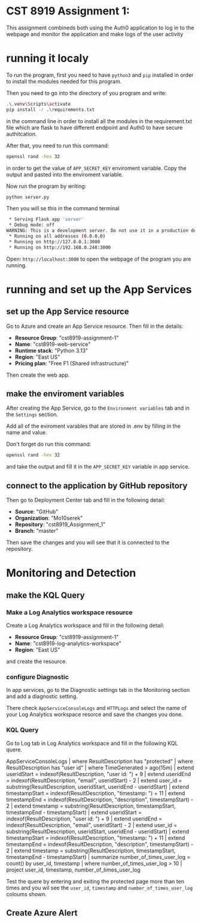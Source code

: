 # CST 8919 Assignment 1: 

This assignment combineds both using the Auth0 application to log in to the webpage and monitor the application and make logs of the user activity

# running it localy

To run the program, first you need to have `python3` and `pip` installed in order to install the modules needed for this program.

Then you need to go into the directory of you program and write:

```bash
.\.venv\Scripts\activate
pip install -r .\requirements.txt
```

in the command line in order to install all the modules in the requirement.txt file which are flask to have different endpoint and Auth0 to have secure authitcation.

After that, you need to run this command:

```bash
openssl rand -hex 32
```

in order to get the value of `APP_SECRET_KEY` enviroment variable. Copy the output and pasted into the enviroment variable.

Now run the program by writing:

```bash
python server.py
```
Then you will se this in the command terminal 

```bash
 * Serving Flask app 'server'
 * Debug mode: off
WARNING: This is a development server. Do not use it in a production deployment. Use a production WSGI server instead.
 * Running on all addresses (0.0.0.0)
 * Running on http://127.0.0.1:3000
 * Running on http://192.168.0.248:3000
```

Open: `http://localhost:3000` to open the webpage of the program you are running.

# running and set up the App Services 

## set up the App Service resource

Go to Azure and create an App Service resource. Then fill in the details:

- **Resource Group**: "cst8919-assignment-1"
- **Name**: "cst8919-web-service"
- **Runtime stack**: "Python 3.13"
- **Region**: "East US"
- **Pricing plan**: "Free F1 (Shared infrastructure)"

Then create the web app.

## make the enviroment variables

After creating the App Service, go to the `Environment variables` tab and in the `Settings` section. 

Add all of the eviroment varables that are stored in .env by filling in the name and value. 

Don't forget do run this command:

```bash
openssl rand -hex 32
```

and take the output and fill it in the `APP_SECRET_KEY` variable in app service.

## connect to the application by GitHub repository

Then go to Deployment Center tab and fill in the following detail:

- **Source**: "GitHub"
- **Organization**: "Mo10serek"
- **Repository**: "cst8919_Assignment_1"
- **Branch**: "master"

Then save the changes and you will see that it is connected to the repository.

# Monitoring and Detection

## make the KQL Query

### Make a Log Analytics workspace resource

Create a Log Analytics workspace and fill in the following detail:

- **Resource Group**: "cst8919-assignment-1"
- **Name**: "cst8919-log-analytics-workspace"
- **Region**: "East US"

and create the resource.

### configure Diagnostic

In app services, go to the Diagnostic settings tab in the Monitoring section and add a diagnostic setting.

There check `AppServiceConsoleLogs` and `HTTPLogs` and select the name of your Log Analytics workspace resorce and save the changes you done.

### KQL Query

Go to Log tab in Log Analytics workspace and fill in the following KQL quere.

AppServiceConsoleLogs 
| where ResultDescription has "protected"
| where ResultDescription has "user id"
| where TimeGenerated > ago(15m)
| extend useridStart = indexof(ResultDescription, "user id: ") + 9
| extend useridEnd = indexof(ResultDescription, "email", useridStart) - 2
| extend user_id = substring(ResultDescription, useridStart, useridEnd - useridStart)
| extend timestampStart = indexof(ResultDescription, "timestamp: ") + 11
| extend timestampEnd = indexof(ResultDescription, "description", timestampStart) - 2
| extend timestamp = substring(ResultDescription, timestampStart, timestampEnd - timestampStart)
| extend useridStart = indexof(ResultDescription, "user id: ") + 9
| extend useridEnd = indexof(ResultDescription, "email", useridStart) - 2
| extend user_id = substring(ResultDescription, useridStart, useridEnd - useridStart)
| extend timestampStart = indexof(ResultDescription, "timestamp: ") + 11
| extend timestampEnd = indexof(ResultDescription, "description", timestampStart) - 2
| extend timestamp = substring(ResultDescription, timestampStart, timestampEnd - timestampStart)
| summarize number_of_times_user_log = count() by user_id, timestamp
| where number_of_times_user_log > 10
| project user_id, timestamp, number_of_times_user_log

Test the quere by entering and exiting the protected page more than ten times and you wil see the `user_id`, `timestamp` and `number_of_times_user_log` coloums shown.

## Create Azure Alert 

